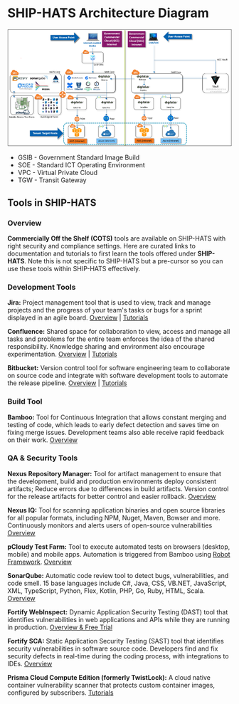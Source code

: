 

# SHIP-HATS Architecture Diagram

![ship archi](ship-archi.png)

- GSIB - Government Standard Image Build 
- SOE - Standard ICT Operating Environment 
- VPC - Virtual Private Cloud 
- TGW - Transit Gateway 

## Tools in SHIP-HATS

### Overview
 
**Commercially Off the Shelf (COTS)** tools are available on SHIP-HATS with right security and compliance settings. Here are curated links to documentation and tutorials to first learn the tools offered under **SHIP-HATS**. Note this is not specific to SHIP-HATS but a pre-cursor so you can use these tools within SHIP-HATS effectively.  

### Development Tools

**Jira:** Project management tool that is used to view, track and manage projects and the progress of your team's tasks or bugs for a sprint displayed in an agile board.
[Overview](https://www.atlassian.com/software/jira/guides/getting-started/overview) | [Tutorials](https://www.atlassian.com/software/jira/guides/getting-started/basics#step-2-pick-a-template)

**Confluence:** Shared space for collaboration to view, access and manage all tasks and problems for the entire team enforces the idea of the shared responsibility. Knowledge sharing and environment also encourage experimentation.
[Overview](https://www.atlassian.com/software/confluence/guides/get-started/confluence-overview#hosting-options) | [Tutorials](https://www.atlassian.com/software/confluence/guides/get-started/set-up)

**Bitbucket:** Version control tool for software engineering team to collaborate on source code and integrate with software development tools to automate the release pipeline.
[Overview](https://www.atlassian.com/software/bitbucket/guides/getting-started/overview) | [Tutorials](https://www.atlassian.com/software/bitbucket/guides/basics/bitbucket-interface#your-work)

### Build Tool

**Bamboo:** Tool for Continuous Integration that allows constant merging and testing of code, which leads to early defect detection and saves time on fixing merge issues. Development teams also able receive rapid feedback on their work. [Overview](https://www.atlassian.com/software/bamboo)

### QA & Security Tools

**Nexus Repository Manager:** Tool for artifact management to ensure that the development, build and production environments deploy consistent artifacts; Reduce errors due to differences in build artifacts. Version control for the release artifacts for better control and easier rollback. [Overview](https://www.sonatype.com/product-nexus-repository)

**Nexus IQ:** Tool for scanning application binaries and open source libraries for all popular formats, including NPM, Nuget, Maven, Bowser and more. Continuously monitors and alerts users of open-source vulnerabilities [Overview](https://www.sonatype.com/nexus-iq-server)

**pCloudy Test Farm:** Tool to execute automated tests on browsers (desktop, mobile) and mobile apps. Automation is triggered from Bamboo using [Robot Framework](https://robotframework.org/). [Overview](https://www.pcloudy.com/)

**SonarQube:** Automatic code review tool to detect bugs, vulnerabilities, and code smell. 15 base languages include C#, Java, CSS, VB.NET, JavaScript, XML, TypeScript, Python, Flex, Kotlin, PHP, Go, Ruby, HTML, Scala. [Overview](https://docs.sonarqube.org/latest/)

**Fortify WebInspect:** Dynamic Application Security Testing (DAST) tool that identifies vulnerabilities in web applications and APIs while they are running in production. [Overview & Free Trial](https://www.microfocus.com/en-us/products/webinspect-dynamic-analysis-dast/overview)

**Fortify SCA:** Static Application Security Testing (SAST) tool that identifies security vulnerabilities in software source code. Developers find and fix security defects in real-time during the coding process, with integrations to IDEs. [Overview](https://www.microfocus.com/en-us/products/static-code-analysis-sast/overview)

**Prisma Cloud Compute Edition (formerly TwistLock):** A cloud native container vulnerability scanner that protects custom container images, configured by subscribers. [Tutorials](https://docs.paloaltonetworks.com/prisma/prisma-cloud.html)


